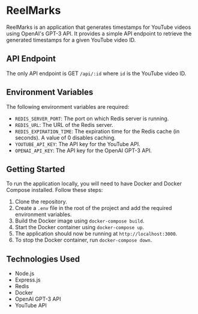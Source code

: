 # ReelMarks

ReelMarks is an application that generates timestamps for YouTube videos using OpenAI's GPT-3 API. It provides a simple API endpoint to retrieve the generated timestamps for a given YouTube video ID.

## API Endpoint

The only API endpoint is GET `/api/:id` where `id` is the YouTube video ID.

## Environment Variables

The following environment variables are required:

-   `REDIS_SERVER_PORT`: The port on which Redis server is running.
-   `REDIS_URL`: The URL of the Redis server.
-   `REDIS_EXPIRATION_TIME`: The expiration time for the Redis cache (in seconds). A value of 0 disables caching.
-   `YOUTUBE_API_KEY`: The API key for the YouTube API.
-   `OPENAI_API_KEY`: The API key for the OpenAI GPT-3 API.

## Getting Started

To run the application locally, you will need to have Docker and Docker Compose installed. Follow these steps:

1. Clone the repository.
2. Create a `.env` file in the root of the project and add the required environment variables.
3. Build the Docker image using `docker-compose build`.
4. Start the Docker container using `docker-compose up`.
5. The application should now be running at `http://localhost:3000`.
6. To stop the Docker container, run `docker-compose down`.

## Technologies Used

-   Node.js
-   Express.js
-   Redis
-   Docker
-   OpenAI GPT-3 API
-   YouTube API
